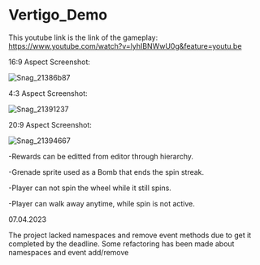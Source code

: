 # Vertigo_Demo
This youtube link is the link of the gameplay:
https://www.youtube.com/watch?v=lyhIBNWwU0g&feature=youtu.be



16:9 Aspect Screenshot:

![Snag_21386b87](https://user-images.githubusercontent.com/70349087/222982465-0fb2047b-61af-493e-be7e-5fb378bd8880.png)

4:3 Aspect Screenshot:

![Snag_21391237](https://user-images.githubusercontent.com/70349087/222982490-fcb97e00-91ff-436f-8a69-79fb7c00a29a.png)

20:9 Aspect Screenshot:

![Snag_21394667](https://user-images.githubusercontent.com/70349087/222982498-a0df331e-9620-41c5-bff6-6aa2638e0a9d.png)



-Rewards can be editted from editor through hierarchy.

-Grenade sprite used as a Bomb that ends the spin streak.

-Player can not spin the wheel while it still spins.

-Player can walk away anytime, while spin is not active.


07.04.2023

The project lacked namespaces and remove event methods due to get it completed by the deadline. Some refactoring has been made about namespaces and event add/remove
